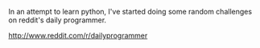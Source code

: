 In an attempt to learn python, I've started doing some random challenges on reddit's daily programmer.

http://www.reddit.com/r/dailyprogrammer
